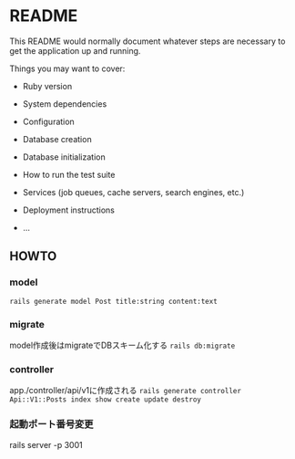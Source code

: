# README

This README would normally document whatever steps are necessary to get the
application up and running.

Things you may want to cover:

* Ruby version

* System dependencies

* Configuration

* Database creation

* Database initialization

* How to run the test suite

* Services (job queues, cache servers, search engines, etc.)

* Deployment instructions

* ...


## HOWTO

### model
```rails generate model Post title:string content:text```

### migrate
model作成後はmigrateでDBスキーム化する
```rails db:migrate```

### controller
app./controller/api/v1に作成される
```rails generate controller Api::V1::Posts index show create update destroy```

### 起動ポート番号変更
rails server -p 3001